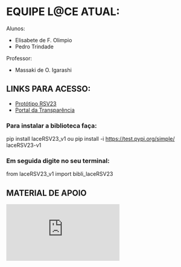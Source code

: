 # EQUIPE L@CE ATUAL:
Alunos:
- Elisabete de F. Olimpio
- Pedro Trindade

Professor:
- Massaki de O. Igarashi

## LINKS PARA ACESSO: 
- [Protótipo RSV23](https://lacelabcct-rsv2023-main-gfq3kv.streamlit.app)
- [Portal da Transparência](https://portaldatransparencia.gov.br/localidades)

### Para instalar a biblioteca faça: 
pip install laceRSV23_v1  ou pip install -i https://test.pypi.org/simple/ laceRSV23-v1

### Em seguida digite no seu terminal: 
from laceRSV23_v1 import bibli_laceRSV23

## MATERIAL DE APOIO
![SLIDES L@CE](https://github.com/lacelabcct/BACKUPs/blob/main/Apresentacao%20resultados%20parciais%20RSV2023%20-%20versao1.pdf)
